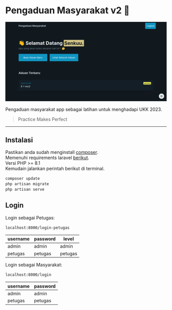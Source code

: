 # Pengaduan Masyarakat v2 📍

![pengaduan](./public/pengaduanv2.png)

Pengaduan masyarakat app sebagai latihan untuk menghadapi UKK 2023.

> Practice Makes Perfect

---

## Instalasi

Pastikan anda sudah menginstall [composer](https://getcomposer.org/doc/00-intro.md).  
Memenuhi requirements laravel [berikut](https://laravel.com/docs/10.x/deployment#server-requirements).  
Versi PHP >= 8.1  
Kemudain jalankan perintah berikut di terminal.

```bash
composer update
php artisan migrate
php artisan serve
```

## Login

Login sebagai Petugas:

```bash
localhost:8000/login-petugas
```

| username | password | level   |
| -------- | -------- | ------- |
| admin    | admin    | admin   |
| petugas  | petugas  | petugas |

Login sebagai Masyarakat:

```bash
localhost:8000/login
```

| username | password |
| -------- | -------- |
| admin    | admin    |
| petugas  | petugas  |
